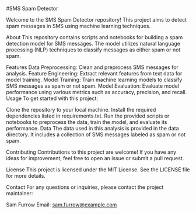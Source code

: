#SMS Spam Detector

Welcome to the SMS Spam Detector repository! This project aims to detect spam messages in SMS using machine learning techniques.

About
This repository contains scripts and notebooks for building a spam detection model for SMS messages. The model utilizes natural language processing (NLP) techniques to classify messages as either spam or not spam.

Features
Data Preprocessing: Clean and preprocess SMS messages for analysis.
Feature Engineering: Extract relevant features from text data for model training.
Model Training: Train machine learning models to classify SMS messages as spam or not spam.
Model Evaluation: Evaluate model performance using various metrics such as accuracy, precision, and recall.
Usage
To get started with this project:

Clone the repository to your local machine.
Install the required dependencies listed in requirements.txt.
Run the provided scripts or notebooks to preprocess the data, train the model, and evaluate its performance.
Data
The data used in this analysis is provided in the data directory. It includes a collection of SMS messages labeled as spam or not spam.

Contributing
Contributions to this project are welcome! If you have any ideas for improvement, feel free to open an issue or submit a pull request.

License
This project is licensed under the MIT License. See the LICENSE file for more details.

Contact
For any questions or inquiries, please contact the project maintainer:

Sam Furrow
Email: sam.furrow@example.com

